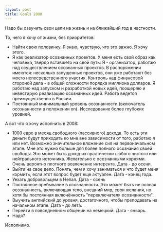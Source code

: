 ```yaml
--- 
layout: post
title: Goals 2008
---
```

Надо бы озвучить свои цели на жизнь и на ближайший год в частности.

То, чего я хочу от жизни, без приоритетов:
<ul>
	<li>Найти свою половинку. Я знаю, чувствую, что это важно. Я хочу этого.</li>
	<li>Я как реализатор осознанных проектов. У меня есть свой образ как человека, твердо вставшего на свой путь: Я - организатор, работаю над осуществлением осознанных проектов. В распоряжении имеются: несколько запущенных проектов, они уже работают без моего непосредственного участия. Контроль над финансовой стороной дела - в общей сложности порядка миллиона долларов. Я работаю над запуском и разработкой новых идей, поощеряю и инвестирую реализацию осознанных идей. Работа ведется преимущественно в России.</li>
	<li>Постоянный минимальный уровень осознанности (включатель осознанности в положении on). Исследование более глубоких уровней.</li>
</ul>
А вот что я хочу исполнить в 2008:
<ul>
	<li>1000 евро в месяц свободного (пассивного) дохода. То есть эти деньги будут приходить ко мне вне зависимости от того, работаю я или нет. Возможно значительное вложение сил на первоначальном этапе. Мне это нужно больше для более полного осознания своей свободы. Это может быть доход из практически любого чистого или нейтрального источника. Желательно с осознанными корнями. Очень вероятно плотного вовлечение интерента. Дата - до осени.</li>
	<li>Выйти на свое дело. Понять, чем я хочу заниматься и что будет меня кормить, если этот вопрос будет еще актуален. Дата - конец года.</li>
	<li>Уехать добровольцем в Непал. Дата - осень</li>
	<li>Постоянное пребывание в осознанности. Это может быть не полная осознанность, включающая тело, внешний мир, свои желания, но хотя бы постоянная включённость "переключателя осознанности".</li>
	<li>Выучить английский до уровня, достаточного, чтобы преподавать на начальном этапе. Дата - до лета.</li>
	<li>Перейти в повседневном общении на немецкий. Дата - январь.</li>
	<li>Надя?</li>
</ul>
Исполнимо.
